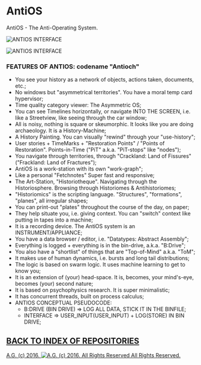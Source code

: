 # AntiOS
AntiOS - The Anti-Operating System.

![ANTIOS INTERFACE](https://historiotheque.files.wordpress.com/2016/03/antios_interface_07mar16a.jpg)

![ANTIOS INTERFACE](https://historiotheque.files.wordpress.com/2023/03/screenshote.jpg) 

### FEATURES OF ANTIOS: codename "Antioch"
- You see your history as a network of objects, actions taken, documents, etc.;
- No windows but "asymmetrical territories". You have a moral temp card hypervisor;
- Time quality category viewer: The Asymmetric OS;
- You can see Timelines horizontally, or navigate INTO THE SCREEN, i.e. like a Streetview, like seeing through the car window;
- All is noisy, nothing is square or skeumorphic. It looks like you are doing archaeology. It is a History-Machine;
- A History Painting. You can visually "rewind" through your "use-history";
- User stories + TimeMarks + "Restoration Points" / "Points of Restoration". Points-in-Time ("PiT" a.k.a. "PiT-stops" like "nodes");
- You navigate through territories, through "Crackland: Land of Fissures" ("Frackland: Land of Fractures");
- AntiOS is a work-station with its own "work-graph";
- Like a personal "Fetchnotes" Super fast and responsive;
- The Art-Station, "Historiotheque". Navigating through the Historiosphere. Browsing through Historiomes & Antihistoriomes;
- "Historiomics" is the scripting language. "Structures", "formations", "planes", all irregular shapes;
- You can print-out "plates" throughout the course of the day, on paper;
- They help situate you, i.e. giving context. You can "switch" context like putting in tapes into a machine;
- It is a recording device. The AntiOS system is an INSTRUMENT/APPLIANCE;
- You have a data browser / editor, i.e. "Datatypes: Abstract Assembly";
- Everything is logged + everything is in the bin-drive, a.k.a. "B:Drive";
- You also have a "shortlist" of things that are "Top-of-Mind" a.k.a. "ToM";
- It makes use of human dynamics, i.e. bursts and long tail distributions;
- The logic is based on swarm logic. It uses machine learning to get to know you;
- It is an extension of (your) head-space. It is, becomes, your mind's-eye, becomes (your) second nature;
- It is based on psychophysics research. It is super minimalistic;
- It has concurrent threads, built on process calculus;
- ANTIOS CONCEPTUAL PSEUDOCODE:
    - B:DRIVE (BIN DRIVE) => LOG ALL DATA, STICK IT IN THE BINFILE;
    - INTERFACE => USER_INPUT(USER_INPUT) + LOG(STORE) IN BIN DRIVE;

## [BACK TO INDEX OF REPOSITORIES](https://github.com/antiface/Index)

[A.G. (c) 2016. ![A.G. (c) 2016. All Rights Reserved](https://historiotheque.files.wordpress.com/2016/11/ag_signature_official_2015_50px_cropped.jpg) All Rights Reserved.](http://alexgagnon.com)
